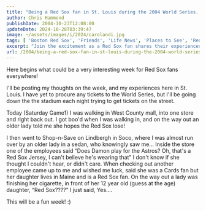 ```yaml
---
title: "Being a Red Sox fan in St. Louis during the 2004 World Series..."
author: Chris Hammond
publishDate: 2004-10-23T12:08:00
updateDate: 2024-10-28T03:39:47
image: ~/assets/images/i/2024/carolandi.jpg
tags: [ 'Boston Red Sox', 'Friends', 'Life News', 'Places to See', 'Red Sox in St Louis', 'SEO' ]
excerpt: "Join the excitement as a Red Sox fan shares their experiences and thoughts during the intense World Series week in St. Louis. Fun interactions and ticket hunting ahead!"
url: /2004/being-a-red-sox-fan-in-st-louis-during-the-2004-world-series  # Use the generated URL with year
---
```

<p>Here begins what could be a very interesting week for Red Sox fans everywhere!</p>  <p>I&#39;ll be posting my thoughts on the week, and my experiences here in St. Louis. I have yet to procure any tickets to the World Series, but I&#39;ll be going down the the stadium each night trying to get tickets on the street.</p>  <p>Today (Saturday Game1) I was walking in West County mall, into one store and right back out. I got boo&#39;d when I was walking in, and on the way out an older lady told me she hopes the Red Sox lose!</p>  <p>I then went to Shop-n-Save on Lindbergh in Soco, where I was almost run over by an older lady in a sedan, who knowingly saw me... Inside the store one of the employees said &ldquo;Does Damon play for the Astros? Oh, that&#39;s a Red Sox Jersey, I can&#39;t believe he&#39;s wearing that&rdquo; I don&#39;t know if she thought I couldn&#39;t hear, or didn&#39;t care. When checking out another employee came up to me and wished me luck, said she was a Cards fan but her daughter lives in Maine and is a Red Sox fan. On the way out a lady was finishing her cigarette, in front of her 12 year old (guess at the age) daughter, &ldquo;Red Sox????&rdquo; I just said, Yes....</p>  <p>This will be a fun week! :)</p> 


